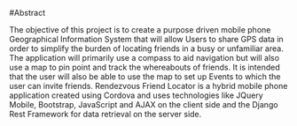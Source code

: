 #Abstract

The objective of this project is to create a purpose driven mobile phone Geographical Information System that will allow Users to share GPS data in order to simplify the burden of locating friends in a busy or unfamiliar area. The application will primarily use a compass to aid navigation but will also use a map to pin point and track the whereabouts of friends. It is intended that the user will also be able to use the map to set up Events to which the user can invite friends. Rendezvous Friend Locator is a hybrid mobile phone application created using Cordova and uses technologies like JQuery Mobile, Bootstrap, JavaScript and AJAX on the client side and the Django Rest Framework for data retrieval on the server side.
